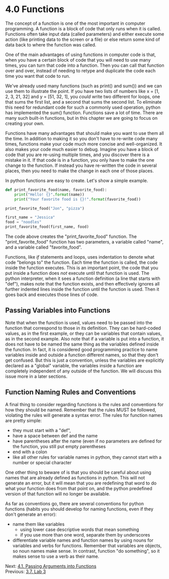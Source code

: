 # 4.0 Functions

The concept of a function is one of the most important in computer programming. A function is a block of code that 
only runs when it is called. Functions often take input data (called parameters) and either execute some action (like 
printing data to the screen or a file) or else return some kind of data back to where the function was called. 

One of the main advantages of using functions in computer code is that, when you have a certain block of code that you 
will need to use many times, you can turn that code into a function. Then you can call that function over and over, 
instead of needing to retype and duplicate the code each time you want that code to run. 

We've already used many functions (such as print() and sum()) and we can use them to illustrate the point. If you have 
two lists of numbers like x = [1, 2, 3, 21, 32] and y = [51, 32, 1], you *could* write two different for loops, one 
that sums the first list, and a second that sums the second list. To eliminate this need for redundant code for such a 
commonly used operation, python has implemented the sum() function. Functions save a lot of time. There are many such
built-in functions, but in this chapter we are going to focus on creating your own.

Functions have many advantages that should make you want to use them all the time. In addition to making it so you don't
have to re-write code many times, functions make your code much more concise and well-organized. It also makes your code 
much easier to debug. Imagine you have a block of code that you are re-using multiple times, and you discover there is a 
mistake in it. If that code is in a function, you only have to make the one change to the function. If instead you have 
re-written the code in several places, then you need to make the change in each one of those places.

In python functions are easy to create. Let's show a simple example.

```python
def print_favorite_food(name, favorite_food):
    print("Hello! {}".format(name))
    print("Your favorite food is {}!".format(favorite_food))

print_favorite_food("Jon", "pizza")

first_name = "Jessica"
food = "noodles"
print_favorite_food(first_name, food)
```

The code above creates the "print_favorite_food" function. The "print_favorite_food" function has two parameters, a 
variable called "name", and a variable called "favorite_food".

Functions, like *if* statements and loops, uses indentation to denote what code "belongs to" the function. Each time the 
function is called, the code inside the function executes. This is an important point, the code that you 
put inside a function does *not* execute until that function is used. The python interpreter, when it sees a function 
definition (a line that starts with "def"), makes note that the function exists, and then effectively ignores all 
further indented lines inside the function until the function is used. Then it goes back and executes those lines of 
code.

## Passing Variables into Functions

Note that when the function is used, values need to be passed into the function that correspond to those in its 
definition. They can be hard-coded values, as in the first example, or they can be variables that contain values, as in 
the second example. Also note that if a variable is put into a function, it does not have to be named the same thing as 
the variables defined inside the function. In fact, it is considered good programming practice to name variables inside 
and outside a function different names, so that they don't get confused. But this is just a convention, unless the 
variables are explicitly declared as a "global" variable, the variables inside a function are completely independent of 
any outside of the function. We will discuss this issue more in a later sections.

## Function Naming Rules and Conventions

A final thing to consider regarding functions is the rules and conventions for how they should be named. Remember that 
the rules MUST be followed, violating the rules will generate a syntax error. The rules for function names are pretty 
simple:
 - they must start with a "def", 
 - have a space between def and the name 
 - have parentheses after the name (even if no parameters are defined for the function, you still put empty parentheses
 - end with a colon
 - like all other rules for variable names in python, they cannot start with a number or special character

One other thing to beware of is that you should be careful about using names that are already defined as functions in 
python. This will not generate an error, but it will mean that you are redefining that word to do what your function 
does from that point on, and the python predefined version of that function will no longer be available.

As far as conventions go, there are several conventions for python functions (habits you should develop for naming 
functions, even if they don't generate an error): 
- name them like variables
  - using lower case descriptive words that mean something
  - if you use more than one word, separate them by underscores
- differentiate variable names and function names by using nouns for variables and verbs for functions. Remember that
variables are objects, so noun names make sense. In contrast, function "do something", so it makes sense to use a verb 
as their name.

Next: [4.1. Passing Arguments into Functions](4.0%20Functions.md)<br>
Previous: [3.7. Lab 3](../CH3/3.7.%20Lab%203.md)
